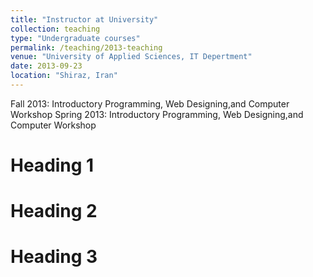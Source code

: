 ```yaml
---
title: "Instructor at University"
collection: teaching
type: "Undergraduate courses"
permalink: /teaching/2013-teaching
venue: "University of Applied Sciences, IT Depertment"
date: 2013-09-23
location: "Shiraz, Iran"
---
```


Fall 2013: Introductory Programming, Web Designing,and Computer Workshop 
Spring 2013: Introductory Programming, Web Designing,and Computer Workshop 

Heading 1
======

Heading 2
======

Heading 3
======
